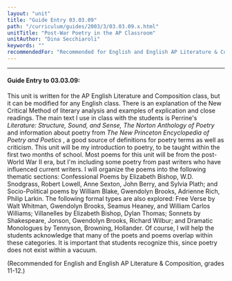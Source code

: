 ```yaml
---
layout: "unit"
title: "Guide Entry 03.03.09"
path: "/curriculum/guides/2003/3/03.03.09.x.html"
unitTitle: "Post-War Poetry in the AP Classroom"
unitAuthor: "Dina Secchiaroli"
keywords: ""
recommendedFor: "Recommended for English and English AP Literature & Composition, grades 11-12."
---
```

<body>
<hr/>
<h4>
Guide Entry to 03.03.09:
</h4>
<p>
This unit is written for the AP English Literature and Composition class, but it can be modified for any English class.  There is an explanation of the New Critical Method of literary analysis and examples of explication and close readings.  The main text I use in class with the students is Perrine's
<i>
Literature:
</i>
<i>
Structure, Sound, and Sense, The Norton Anthology of Poetry
</i>
and information about poetry from
<i>
The New Princeton Encyclopedia of Poetry and Poetics
</i>
, a good source of definitions for poetry terms as well as criticism.  This unit will be my introduction to poetry, to be taught within the first two months of school.  Most poems for this unit will be from the post-World War II era, but I'm including some poetry from past writers who have influenced current writers.  I will organize the poems into the following thematic sections: Confessional Poems by Elizabeth Bishop, W.D. Snodgrass, Robert Lowell, Anne Sexton, John Berry, and Sylvia Plath; and Socio-Political poems by William Blake, Gwendolyn Brooks, Adrienne Rich, Philip Larkin.  The following formal types are also explored: Free Verse by Walt Whitman, Gwendolyn Brooks, Seamus Heaney, and William Carlos Williams; Villanelles by Elizabeth Bishop, Dylan Thomas;  Sonnets by Shakespeare, Jonson, Gwendolyn Brooks, Richard Wilbur; and Dramatic Monologues by Tennyson, Browning, Hollander.  Of course, I will help the students acknowledge that many of the poets and poems overlap within these categories.  It is important that students recognize this, since poetry does not exist within a vacuum.
</p>
<p>
(Recommended for English and English AP Literature &amp; Composition, grades 11-12.)
</p>
</body>